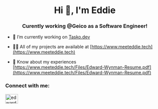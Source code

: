 <h1 align="center">Hi 👋, I'm Eddie</h1>
<h3 align="center">Curently working @Geico as a Software Engineer!</h3>

- 🔭 I’m currently working on [Tasko.dev](https://github.com/Ewynman/Tasko-Dev)

- 👨‍💻 All of my projects are available at [https://www.meeteddie.tech](https://www.meeteddie.tech)

- 📄 Know about my experiences [https://www.meeteddie.tech/Files/Edward-Wynman-Resume.pdf](https://www.meeteddie.tech/Files/Edward-Wynman-Resume.pdf)

<h3 align="left">Connect with me:</h3>
<p align="left">
<a href="https://linkedin.com/in/edward-wynman" target="blank"><img align="center" src="https://raw.githubusercontent.com/rahuldkjain/github-profile-readme-generator/master/src/images/icons/Social/linked-in-alt.svg" alt="edward-wynman" height="30" width="40" /></a>
</p>